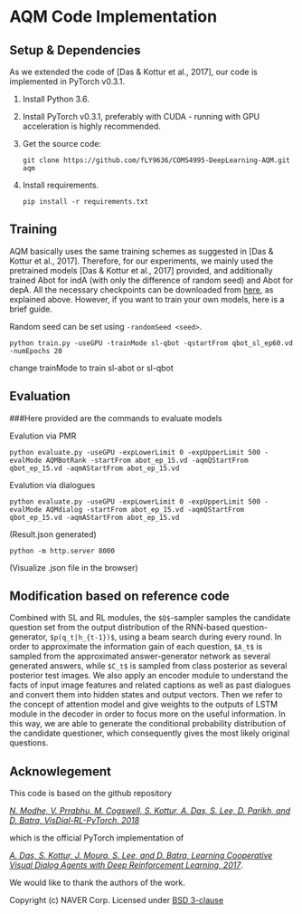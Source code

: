 # AQM Code Implementation

## Setup & Dependencies

As we extended the code of [Das & Kottur et al., 2017], our code is implemented in PyTorch v0.3.1.

1. Install Python 3.6.

2. Install PyTorch v0.3.1, preferably with CUDA - running with GPU acceleration is highly recommended.

3. Get the source code:

   ```
   git clone https://github.com/fLY9636/COMS4995-DeepLearning-AQM.git aqm
   ```
   
4. Install requirements.

   ```
   pip install -r requirements.txt
   ```

## Training

AQM basically uses the same training schemes as suggested in [Das & Kottur et al., 2017]. Therefore, for our experiments, we mainly used the pretrained models [Das & Kottur et al., 2017] provided, and additionally trained Abot for indA (with only the difference of random seed) and Abot for depA. All the necessary checkpoints can be downloaded from [here](https://drive.google.com/file/d/1_rIX3mNbrLhP-xLWUAEWM1pY37apswsq/view?usp=sharing), as explained above. However, if you want to train your own models, here is a brief guide.

Random seed can be set using `-randomSeed <seed>`.


```
python train.py -useGPU -trainMode sl-qbot -qstartFrom qbot_sl_ep60.vd -numEpochs 20
```
change trainMode to train sl-abot or sl-qbot

## Evaluation
###Here provided are the commands to evaluate models 

Evalution via PMR
```
python evaluate.py -useGPU -expLowerLimit 0 -expUpperLimit 500 -evalMode AQMBotRank -startFrom abot_ep_15.vd -aqmQStartFrom qbot_ep_15.vd -aqmAStartFrom abot_ep_15.vd
```
Evalution via dialogues
```
python evaluate.py -useGPU -expLowerLimit 0 -expUpperLimit 500 -evalMode AQMdialog -startFrom abot_ep_15.vd -aqmQStartFrom qbot_ep_15.vd -aqmAStartFrom abot_ep_15.vd
```

(Result.json generated)

```
python -m http.server 8000
```
(Visualize .json file in the browser)


## Modification based on reference code 

Combined with SL and RL modules, the `$Q$`-sampler samples the candidate question set from the output distribution of the RNN-based question-generator, `$p(q_t|h_{t-1})$`, using a beam search during every round. In order to approximate the information gain of each question, `$A_t$` is sampled from the approximated answer-generator network as several generated answers, while `$C_t$` is sampled from class posterior as several posterior test images.
We also apply an encoder module to understand the facts of input image features and related captions as well as past dialogues and convert them into hidden states and output vectors. Then we refer to the concept of attention model and give weights to the outputs of LSTM module in the decoder in order to focus more on the useful information.  In this way, we are able to generate the conditional probability distribution of the candidate questioner, which consequently gives the most likely original questions.

## Acknowlegement

This code is based on the github repository

_[N. Modhe, V. Prrabhu, M. Cogswell, S. Kottur, A. Das, S. Lee, D. Parikh, and D. Batra, VisDial-RL-PyTorch, 2018](https://github.com/batra-mlp-lab/visdial-rl.git)_

which is the official PyTorch implementation of

_[A. Das, S. Kottur, J. Moura, S. Lee, and D. Batra, Learning Cooperative Visual Dialog Agents with Deep Reinforcement Learning, 2017](https://arxiv.org/abs/1703.06585)_.

We would like to thank the authors of the work.

Copyright (c) NAVER Corp.
Licensed under [BSD 3-clause](LICENSE.md)

